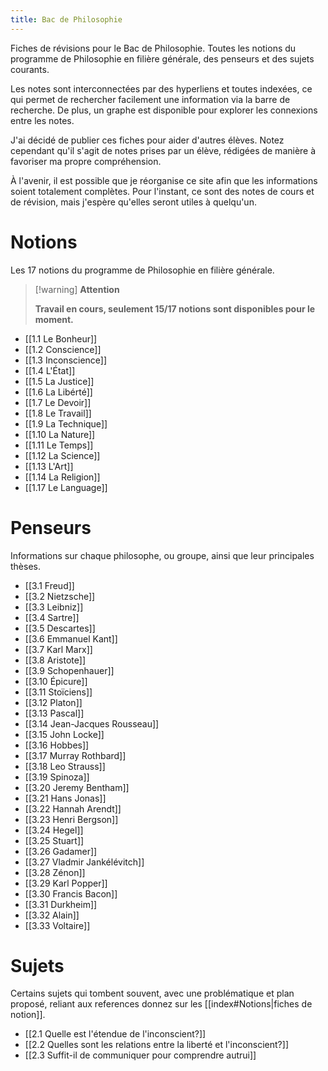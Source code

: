 ```yaml
---
title: Bac de Philosophie
---
```


Fiches de révisions pour le Bac de Philosophie. Toutes les notions du programme de Philosophie en filière générale, des penseurs et des sujets courants.

Les notes sont interconnectées par des hyperliens et toutes indexées, ce qui permet de rechercher facilement une information via la barre de recherche. De plus, un graphe est disponible pour explorer les connexions entre les notes.

J'ai décidé de publier ces fiches pour aider d'autres élèves. Notez cependant qu'il s'agit de notes prises par un élève, rédigées de manière à favoriser ma propre compréhension.

À l'avenir, il est possible que je réorganise ce site afin que les informations soient totalement complètes. Pour l'instant, ce sont des notes de cours et de révision, mais j'espère qu'elles seront utiles à quelqu'un.

# Notions

Les 17 notions du programme de Philosophie en filière générale.

> [!warning] **Attention**
>
> **Travail en cours, seulement 15/17 notions sont disponibles pour le moment.**

- [[1.1 Le Bonheur]]
- [[1.2 Conscience]]
- [[1.3 Inconscience]]
- [[1.4 L'État]]
- [[1.5 La Justice]]
- [[1.6 La Libérté]]
- [[1.7 Le Devoir]]
- [[1.8 Le Travail]]
- [[1.9 La Technique]]
- [[1.10 La Nature]]
- [[1.11 Le Temps]]
- [[1.12 La Science]]
- [[1.13 L'Art]]
- [[1.14 La Religion]]
- [[1.17 Le Language]]

# Penseurs

Informations sur chaque philosophe, ou groupe, ainsi que leur principales thèses.

- [[3.1 Freud]]
- [[3.2 Nietzsche]]
- [[3.3 Leibniz]]
- [[3.4 Sartre]]
- [[3.5 Descartes]]
- [[3.6 Emmanuel Kant]]
- [[3.7 Karl Marx]]
- [[3.8 Aristote]]
- [[3.9 Schopenhauer]]
- [[3.10 Épicure]]
- [[3.11 Stoïciens]]
- [[3.12 Platon]]
- [[3.13 Pascal]]
- [[3.14 Jean-Jacques Rousseau]]
- [[3.15 John Locke]]
- [[3.16 Hobbes]]
- [[3.17 Murray Rothbard]]
- [[3.18 Leo Strauss]]
- [[3.19 Spinoza]]
- [[3.20 Jeremy Bentham]]
- [[3.21 Hans Jonas]]
- [[3.22 Hannah Arendt]]
- [[3.23 Henri Bergson]]
- [[3.24 Hegel]]
- [[3.25 Stuart]]
- [[3.26 Gadamer]]
- [[3.27 Vladmir Jankélévitch]]
- [[3.28 Zénon]]
- [[3.29 Karl Popper]]
- [[3.30 Francis Bacon]]
- [[3.31 Durkheim]]
- [[3.32 Alain]]
- [[3.33 Voltaire]]

# Sujets

Certains sujets qui tombent souvent, avec une problématique et plan proposé, reliant aux references donnez sur les [[index#Notions|fiches de notion]].

- [[2.1 Quelle est l'étendue de l'inconscient?]]
- [[2.2 Quelles sont les relations entre la liberté et l'inconscient?]]
- [[2.3 Suffit-il de communiquer pour comprendre autrui]]
